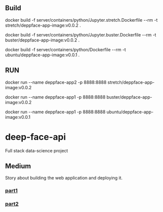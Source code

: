 
## Build
docker build -f  server/containers/python/Jupyter.stretch.Dockerfile --rm -t stretch/deppface-app-image:v0.0.2 .

docker build -f  server/containers/python/Jupyter.buster.Dockerfile --rm -t buster/deppface-app-image:v0.0.2 .

docker build -f  server/containers/python/Dockerfile --rm -t ubuntu/deppface-app-image:v0.0.1 .


## RUN

docker run --name deppface-app2  -p 8888:8888 stretch/deppface-app-image:v0.0.2

docker run --name deppface-app1  -p 8888:8888 buster/deppface-app-image:v0.0.2



docker run --name deppface-app1  -p 8888:8888 ubuntu/deppface-app-image:v0.0.1



# deep-face-api
Full stack data-science project


## Medium

Story about building the web application and deploying it.


### [part1](https://medium.com/@sdamoosavi/deploy-deepface-model-fastapi-develop-2e33374db6f2)
### [part2](https://medium.com/@sdamoosavi/deploy-deepface-model-fastapi-heroku-deployment-8e007e72c455)
